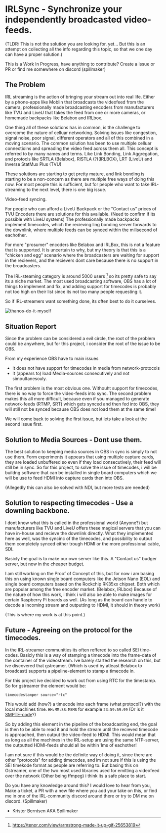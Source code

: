 # IRLSync - Synchronize your independently broadcasted video-feeds.

(TLDR: This is not the solution you are looking for. yet... But this is an attempt on collecting all the info regarding this topic, so that we one day can have a proper solution.)


This is a Work In Progress, have anything to contribute? Create a Issue or PR or find me somewhere on discord (spillmaker)


## The Problem
IRL streaming is the action of bringing your stream out into real life. Either by a phone-apps like Moblin that broadcasts the videofeed from the camera, professionally made broadcasting encoders from manufacturers like TVU and LiveU that takes the feed from one or more cameras, or homemade backpacks like Belabox and IRLbox.

One thing all of these solutions has in common, is the challenge to overcome the nature of celluar networking. Solving issues like congestion, signal noise, poor signal, different operators and all of this combined in a moving scenario.
The common solution has been to use multiple celluar connectioins and spreading the video feed across them all. This concept is referred to by many names and terms. Like Link Bonding, Link Aggregation, and protocls like SRTLA (Belabox), RISTLA (?)(IRLBOX), LRT (LiveU) and Inverse StatMux Plus (TVU)

These solutions are starting to get pretty mature, and link bonding is starting to be a non-concern as there are multiple free ways of doing this now. For most people this is sufficient, but for people who want to take IRL-streaming to the next level, there is one big issue.

Video-feed syncing.

For people who can afford a LiveU Backpack or the "Contact us" prices of TVU Encoders there are solutions for this available. (Need to confirm if its possible with LiveU systems) The professionally made backpacks implement timecodes, which the recieving ling bonding server forwards to the downlink, where multiple feeds can be synced within the milisecond of eachother.

For more "prosumer" encoders like Belabox and IRLBox, this is not a feature that is supported. It is uncertain to why, but my theory is that this is a "chicken and egg" scenario where the broadcasters are waiting for support in the recievers, and the recievers dont care because there is no support in the broadcasters.

The IRL-steaming category is around 5000 users [^1] so its pretty safe to say its a niche market. The most used broadcasting software, OBS has a lot of things to implement and fix, and adding support for timecodes is probably not too high on their list since its not too many people requesting it. 

So if IRL-streamers want something done, its often best to do it ourselves.

![thanos-do-it-myself](https://github.com/Spillmaker/irlsync/assets/696120/933ab0d0-66fa-4a7f-b7af-80565fcfd42b)

## Situation Report
Since the problem can be considered a evil circle, the root of the problem could be anywhere, but for this project, i consider the root of the issue to be OBS.

From my experience OBS have to main issues
- It does not have support for timecodes in media from network-protocols
- It (appears to) load Media-sources consecutively and not simoultanesouly.

The first problem is the most obvious one. Withouht support for timecodes, there is no way to force the video-feeds into sync.
The second problem makes this all more difficult, because even if you managed to generate network-feeds (RTMP, SRT) which gets synced and then fed into OBS, they will still not be synced because OBS does not load them at the same time!

We will come back to solving the first issue, but lets take a look at the second issue first.

## Solution to Media Sources - Dont use them.
The best solution to keeping media sources in OBS in sync is simply to not use them. Form experiments it appears that using multiple capture cards, they are loaded unbuffered so even if they load consecutively, their feed will still be in sync.
So for this project, to solve the issue of timecodes, i will be buildng software that can be installed in single board computers which we will be use to feed HDMI into capture cards then into OBS.


(Allegedly this can also be solved with NDI, but more tests are needed)

## Solution to respecting timecodes - Use a downling backbone.
I dont know what this is called in the professional world (Anyone?) but manufacturers like TVU and LiveU offers these magical servers that you can have in-house and recieve the downlink directly. What they implemented here as well, was the syncinc of the timecodes, and possibility to output them completely synced either trough HDMI or the more professional cable, SDI.

Basicly the goal is to make our own server like this. A "Contact us" budger server, but now in the cheaper budget.

I am still working on the Proof of Concept of this, but for now i am basing this on using known single board computers like the Jetson Nano (EOL) and single board computers based on the Rockchip RK35xx chipset. Both which are popular among the free encoder market. (Belabox, IRLbox) Because of the nature of how this work, i think i will also be able to make images for certain Raspberry Pi boards as well. (As long as the board can handle to decode a incoming stream and outputting to HDMI, it should in theory work)

(This is where my work is at this point.)


## Future - Agreeing on the protocol for the timecodes.
In the IRL-streamer communities its often reffered to so called SEI time-codes. Basicly this is a way of stamping a timecode into the frame-data of the container of the videostream. Ive barely started the research on this, but ive discovered that gstreamer. (Which is used by atleast Belabox to broadcast) supports a pipeline-element to stamp a timecode in.

For this project ive decided to work out from using RTC for the timestamp. So for gstreamer the element would be:

```timecodestamper source="rtc"```

This would add (how?) a timecode into each frame (what protocol?) with the local machines time. ```HH:MM:SS:MSMS``` for example ```23:59:59:99``` (Or is it [SMPTE-code](https://en.wikipedia.org/wiki/SMPTE_timecode)?)

So by adding this element in the pipeline of the broadcasting end, the goal is then to be able to read it and hold the stream until the recieved timecode is approached, then output the video-feed to HDMI. This would mean that as long as all the machines in the IRL-setup are using the same NTP-server, the outputted HDMI-feeds should all be within 1ms of eachother!

I am not sure if this would be the definite way of doing it, since there are other "protocols" for adding timecodes, and im not sure if this is using the SEI timekode format as people are referring to. But basing this on Gstreamer, one of the two most used libraries used for emitting a videofeed over the network (Other being ffmpeg) i think its a safe place to start.

Do you have any knowledge around this? I would love to hear from you, Make a ticket, a PR with a new file where you add your take on this, or find me in one of the IRL-community discord around there or try to DM me on discord. (Spillmaker)

- Krister Berntsen AKA Spillmaker

[^1]: https://tenor.com/view/armstrong-made-it-up-gif-25653819

